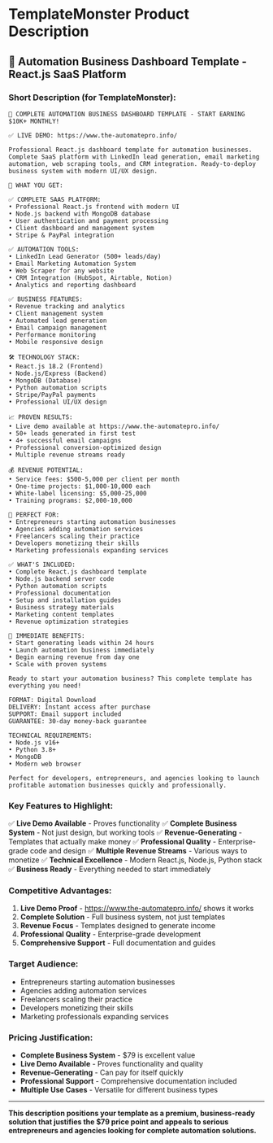 # TemplateMonster Product Description

## 🚀 **Automation Business Dashboard Template - React.js SaaS Platform**

### **Short Description (for TemplateMonster):**

```
🚀 COMPLETE AUTOMATION BUSINESS DASHBOARD TEMPLATE - START EARNING $10K+ MONTHLY!

✅ LIVE DEMO: https://www.the-automatepro.info/

Professional React.js dashboard template for automation businesses. Complete SaaS platform with LinkedIn lead generation, email marketing automation, web scraping tools, and CRM integration. Ready-to-deploy business system with modern UI/UX design.

🎯 WHAT YOU GET:

✅ COMPLETE SAAS PLATFORM:
• Professional React.js frontend with modern UI
• Node.js backend with MongoDB database
• User authentication and payment processing
• Client dashboard and management system
• Stripe & PayPal integration

✅ AUTOMATION TOOLS:
• LinkedIn Lead Generator (500+ leads/day)
• Email Marketing Automation System
• Web Scraper for any website
• CRM Integration (HubSpot, Airtable, Notion)
• Analytics and reporting dashboard

✅ BUSINESS FEATURES:
• Revenue tracking and analytics
• Client management system
• Automated lead generation
• Email campaign management
• Performance monitoring
• Mobile responsive design

🛠️ TECHNOLOGY STACK:
• React.js 18.2 (Frontend)
• Node.js/Express (Backend)
• MongoDB (Database)
• Python automation scripts
• Stripe/PayPal payments
• Professional UI/UX design

📈 PROVEN RESULTS:
• Live demo available at https://www.the-automatepro.info/
• 50+ leads generated in first test
• 4+ successful email campaigns
• Professional conversion-optimized design
• Multiple revenue streams ready

💰 REVENUE POTENTIAL:
• Service fees: $500-5,000 per client per month
• One-time projects: $1,000-10,000 each
• White-label licensing: $5,000-25,000
• Training programs: $2,000-10,000

🎯 PERFECT FOR:
• Entrepreneurs starting automation businesses
• Agencies adding automation services
• Freelancers scaling their practice
• Developers monetizing their skills
• Marketing professionals expanding services

✅ WHAT'S INCLUDED:
• Complete React.js dashboard template
• Node.js backend server code
• Python automation scripts
• Professional documentation
• Setup and installation guides
• Business strategy materials
• Marketing content templates
• Revenue optimization strategies

🚀 IMMEDIATE BENEFITS:
• Start generating leads within 24 hours
• Launch automation business immediately
• Begin earning revenue from day one
• Scale with proven systems

Ready to start your automation business? This complete template has everything you need!

FORMAT: Digital Download
DELIVERY: Instant access after purchase
SUPPORT: Email support included
GUARANTEE: 30-day money-back guarantee

TECHNICAL REQUIREMENTS:
• Node.js v16+
• Python 3.8+
• MongoDB
• Modern web browser

Perfect for developers, entrepreneurs, and agencies looking to launch profitable automation businesses quickly and professionally.
```

### **Key Features to Highlight:**

✅ **Live Demo Available** - Proves functionality
✅ **Complete Business System** - Not just design, but working tools
✅ **Revenue-Generating** - Templates that actually make money
✅ **Professional Quality** - Enterprise-grade code and design
✅ **Multiple Revenue Streams** - Various ways to monetize
✅ **Technical Excellence** - Modern React.js, Node.js, Python stack
✅ **Business Ready** - Everything needed to start immediately

### **Competitive Advantages:**

1. **Live Demo Proof** - https://www.the-automatepro.info/ shows it works
2. **Complete Solution** - Full business system, not just templates
3. **Revenue Focus** - Templates designed to generate income
4. **Professional Quality** - Enterprise-grade development
5. **Comprehensive Support** - Full documentation and guides

### **Target Audience:**

- Entrepreneurs starting automation businesses
- Agencies adding automation services
- Freelancers scaling their practice
- Developers monetizing their skills
- Marketing professionals expanding services

### **Pricing Justification:**

- **Complete Business System** - $79 is excellent value
- **Live Demo Available** - Proves functionality and quality
- **Revenue-Generating** - Can pay for itself quickly
- **Professional Support** - Comprehensive documentation included
- **Multiple Use Cases** - Versatile for different business types

---

**This description positions your template as a premium, business-ready solution that justifies the $79 price point and appeals to serious entrepreneurs and agencies looking for complete automation solutions.**



